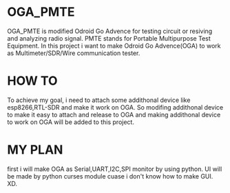 # OGA_PMTE
OGA_PMTE is modified Odroid Go Advence for testing circuit or resiving and analyzing radio signal.
PMTE stands for Portable Multipurpose Test Equipment.
In this project i want to make Odroid Go Advence(OGA) to work as Multimeter/SDR/Wire communication tester.

# HOW TO
To achieve my goal, i need to attach some addithonal device like esp8266,RTL-SDR and make it work on OGA.
So modifing addithonal device to make it easy to attach and release to OGA and making addithonal device to work on OGA will be added to this project.

# MY PLAN
first i will make OGA as Serial,UART,I2C,SPI monitor by using python.
UI will be made by python curses module cuase i don't know how to make GUI. XD.
